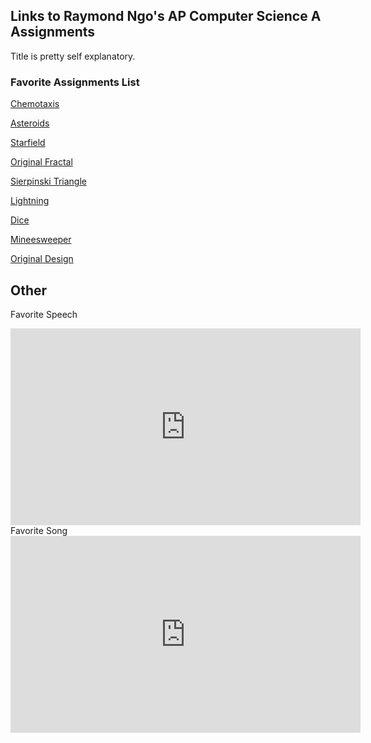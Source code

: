 ## Links to Raymond Ngo's AP Computer Science A Assignments

Title is pretty self explanatory. 

### Favorite Assignments List

[Chemotaxis](https://ngoraymond.github.io/Chemotaxis/)

[Asteroids](https://ngoraymond.github.io/AsteroidsGame/)

[Starfield](https://ngoraymond.github.io/Starfield/)

[Original Fractal](https://ngoraymond.github.io/OriginalFractal/)

[Sierpinski Triangle](https://ngoraymond.github.io/SierpinskiTriangle/)

[Lightning](https://ngoraymond.github.io/Lightning/)

[Dice](https://ngoraymond.github.io/Dice/)

[Mineesweeper](https://ngoraymond.github.io/Minesweeper/)

[Original Design](https://ngoraymond.github.io/OriginalDesign/)

## Other

Favorite Speech
<iframe width="560" height="315" src="https://www.youtube.com/embed/PEC1C4p0k3E" frameborder="0" gesture="media" allow="encrypted-media" allowfullscreen></iframe>
Favorite Song
<iframe width="560" height="315" src="https://www.youtube.com/embed/dQw4w9WgXcQ" frameborder="0" gesture="media" allow="encrypted-media" allowfullscreen></iframe>
